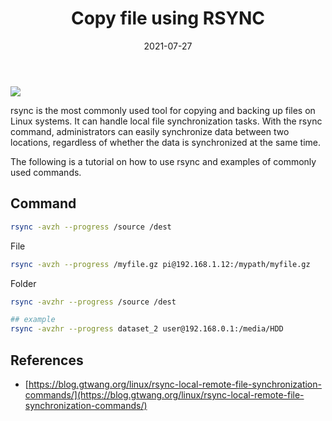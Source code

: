 ﻿---
title: "Copy file using RSYNC"
date: 2021-07-27
sidebar: 'auto'
tags:
 - tools
 - server-management
categories:
 - Tech
publish: True
meta:
  - property: og:description
    content: rsync is the most commonly used tool for copying and backing up files on Linux systems...
  - property: og:image
    content: https://i.imgur.com/Of8Fsj7.jpg
---

![](https://i.imgur.com/Of8Fsj7.jpg)

rsync is the most commonly used tool for copying and backing up files on Linux systems. It can handle local file synchronization tasks. With the rsync command, administrators can easily synchronize data between two locations, regardless of whether the data is synchronized at the same time. 

The following is a tutorial on how to use rsync and examples of commonly used commands.

## Command
``` bash
rsync -avzh --progress /source /dest
```

File
``` bash
rsync -avzh --progress /myfile.gz pi@192.168.1.12:/mypath/myfile.gz
```

Folder
``` bash
rsync -avzhr --progress /source /dest

## example
rsync -avzhr --progress dataset_2 user@192.168.0.1:/media/HDD
```

## References
- [https://blog.gtwang.org/linux/rsync-local-remote-file-synchronization-commands/](https://blog.gtwang.org/linux/rsync-local-remote-file-synchronization-commands/)
